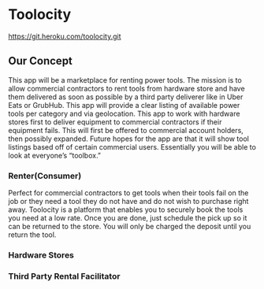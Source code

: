 # Toolocity

https://git.heroku.com/toolocity.git

## Our Concept

This app will be a marketplace for renting power tools. The mission is to allow commercial contractors to rent tools from hardware store and have them delivered as soon as possible by a third party deliverer like in Uber Eats or GrubHub. This app will provide a clear listing of available power tools per category and via  geolocation.  This app to work with hardware stores first to deliver equipment to commercial contractors if their equipment fails. This will first be offered to commercial account holders, then possibly expanded.  Future hopes for the app are that it will show tool listings based off of certain commercial users. Essentially you will be able to look at everyone’s “toolbox.”


### Renter(Consumer)

Perfect for commercial contractors to get tools when their tools fail on the job or they need a tool they do not have and do not wish to purchase right away. Toolocity is a platform that enables you to securely book the tools you need at a low rate. Once you are done, just schedule the pick up so it can be returned to the store. You will only be charged the deposit until you return the tool.

### Hardware Stores


### Third Party Rental Facilitator